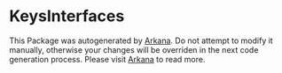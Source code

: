 # KeysInterfaces

This Package was autogenerated by [Arkana](https://github.com/rogerluan/arkana). Do not attempt to modify it manually, otherwise your changes will be overriden in the next code generation process. Please visit [Arkana](https://github.com/rogerluan/arkana) to read more.
